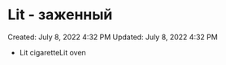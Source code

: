 # Lit - заженный

Created: July 8, 2022 4:32 PM
Updated: July 8, 2022 4:32 PM

- Lit cigaretteLit oven